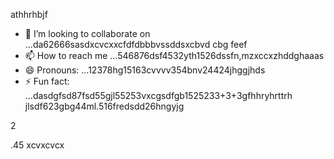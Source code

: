 athhrhbjf
- 💞️ I’m looking to collaborate on ...da62666sasdxcvcxxcfdfdbbbvssddsxcbvd cbg feef
- 📫 How to reach me ...546876dsf4532yth1526dssfn,mzxccxzhddghaaas
- 😄 Pronouns: ...12378hg15163cvvvv354bnv24424jhggjhds
- ⚡ Fun fact: ...dasdgfsd87fsd55gjl55253vxcgsdfgb1525233+3+3gfhhryhrttrh
jlsdf623gbg44ml.516fredsdd26hngyjg
<!ffffsdsss
werewlop/werewlop is a ✨ special ✨ repository because its `READMEvbbv.md` (thadsdicxs file) ap25pears on your GitHub profile.sf
You can click the Preview link to take a look at your ch456nges.cxvhnhn
--->2
.45
xcvxcvcx
